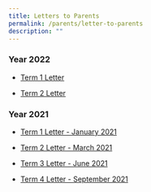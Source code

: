 ```yaml
---
title: Letters to Parents
permalink: /parents/letter-to-parents
description: ""
---
```

<h3><strong>Year 2022</strong></h3>
<ul>
<li>
<p><a href="https://moe-canberrasec-staging.netlify.app/files/Term%201%20Letter%20to%20Parents%202022.pdf" target="_blank" rel="noopener">Term 1 Letter</a></p>
</li>
<li>
<p><a href="https://moe-canberrasec-staging.netlify.app/files/Term%202%20Letter%20to%20Parents%202022.pdf" target="_blank" rel="noopener">Term 2 Letter</a></p>
</li>
</ul>
<h3><strong>Year 2021</strong></h3>
<ul>
<li>
<p><a href="https://moe-canberrasec-staging.netlify.app/files/Term%201%20Parent%20Letter%202021.pdf" target="_blank" rel="noopener">Term 1 Letter - January 2021</a></p>
</li>
<li>
<p><a href="https://moe-canberrasec-staging.netlify.app/files/Term%202%20Letter%20to%20Parents%202021.pdf" target="_blank" rel="noopener">Term 2 Letter - March 2021</a></p>
</li>
<li>
<p><a href="https://moe-canberrasec-staging.netlify.app/files/Term%203%20Letter%20to%20Parents%202021_24%20June%202021.pdf" target="_blank" rel="noopener">Term 3 Letter - June 2021</a></p>
</li>
<li>
<p><a href="https://moe-canberrasec-staging.netlify.app/files/Term%204%20Letter%20to%20Parents%202021_V2.pdf" target="_blank" rel="noopener">Term 4 Letter - September 2021</a></p>
</li>
</ul>